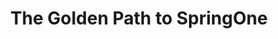 ---
title: "The Golden Path to SpringOne"
type: "tv-show"
streaming: "twitch"
id: "golden-path-to-springone"
image: "golden-path.jpg"
og_image: "/images/og/TanzuTV-Golden-Path.jpg"
weight: 1
allFuture: true
noPast: true
menu:
    main:
        parent: "tv"
        weight: 1
# Text that appears on show index page under show name
description: Join a rotating lineup of speakers, including experts from VMware and beyond, as they present on a wide array of important and timely topics in the dev space. Talks cover everything from Spring, programming tools, platforms, and tech stacks to the people, processes, culture changes, and real-world stories that will empower today’s developers to do more. New shows air every Tuesday and Thursday at 2pm ET, every week until we see you at SpringOne at VMware Explore in August 2023.
# Text that appears highlighted in green on show index page above show name
teaser: EXPERT TALKS ON THE TOOLS AND PROCESSES DEVS NEED TO KNOW
# Text that shows on show page under show name
subheader: EXPERT TALKS ON THE TOOLS AND PROCESSES DEVS NEED TO KNOW
# Any content below here shows up above episode index
---